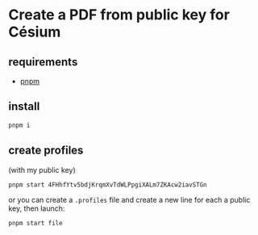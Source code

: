 # Create a PDF from public key for Césium

## requirements

- [pnpm](https://pnpm.js.org/)

## install

```bash
pnpm i
```

## create profiles

(with my public key)

```bash
pnpm start 4FHhfYtv5bdjKrqmXvTdWLPpgiXALm7ZKAcw2iavSTGn
```
or you can create a `.profiles` file and create a new line for each a public key, then launch:
```bash
pnpm start file
```
